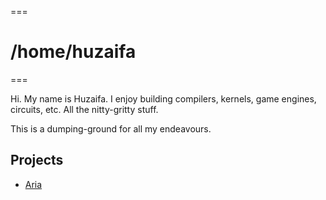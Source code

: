 ===
# /home/huzaifa
===

Hi. My name is Huzaifa. I enjoy building compilers, kernels, game engines,
circuits, etc. All the nitty-gritty stuff.

This is a dumping-ground for all my endeavours.

## Projects

- [Aria](aria/)
